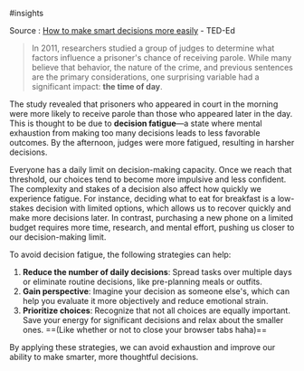 #insights 

Source : [How to make smart decisions more easily](https://www.youtube.com/@TEDEd) - TED-Ed

> In 2011, researchers studied a group of judges to determine what factors influence a prisoner's chance of receiving parole. While many believe that behavior, the nature of the crime, and previous sentences are the primary considerations, one surprising variable had a significant impact: **the time of day**.

The study revealed that prisoners who appeared in court in the morning were more likely to receive parole than those who appeared later in the day. This is thought to be due to **decision fatigue**—a state where mental exhaustion from making too many decisions leads to less favorable outcomes. By the afternoon, judges were more fatigued, resulting in harsher decisions.

Everyone has a daily limit on decision-making capacity. Once we reach that threshold, our choices tend to become more impulsive and less confident. The complexity and stakes of a decision also affect how quickly we experience fatigue. For instance, deciding what to eat for breakfast is a low-stakes decision with limited options, which allows us to recover quickly and make more decisions later. In contrast, purchasing a new phone on a limited budget requires more time, research, and mental effort, pushing us closer to our decision-making limit.

To avoid decision fatigue, the following strategies can help:
1. **Reduce the number of daily decisions**: Spread tasks over multiple days or eliminate routine decisions, like pre-planning meals or outfits.
2. **Gain perspective**: Imagine your decision as someone else's, which can help you evaluate it more objectively and reduce emotional strain.
3. **Prioritize choices**: Recognize that not all choices are equally important. Save your energy for significant decisions and relax about the smaller ones. ==(Like whether or not to close your browser tabs haha)==

By applying these strategies, we can avoid exhaustion and improve our ability to make smarter, more thoughtful decisions.